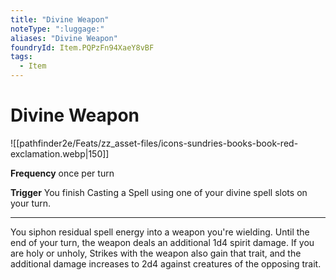 ```yaml
---
title: "Divine Weapon"
noteType: ":luggage:"
aliases: "Divine Weapon"
foundryId: Item.PQPzFn94XaeY8vBF
tags:
  - Item
---
```


# Divine Weapon
![[pathfinder2e/Feats/zz_asset-files/icons-sundries-books-book-red-exclamation.webp|150]]

**Frequency** once per turn

**Trigger** You finish Casting a Spell using one of your divine spell slots on your turn.

* * *

You siphon residual spell energy into a weapon you're wielding. Until the end of your turn, the weapon deals an additional 1d4 spirit damage. If you are holy or unholy, Strikes with the weapon also gain that trait, and the additional damage increases to 2d4 against creatures of the opposing trait.
